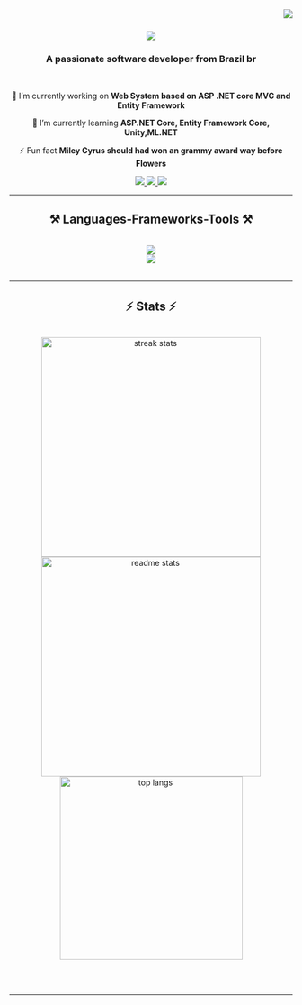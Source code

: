 <img align="right" src="https://visitor-badge.laobi.icu/badge?page_id=williancordeiro1998.williancordeiro1998" />

<h1 align="center">
    <img src="https://readme-typing-svg.herokuapp.com/?font=Righteous&size=35&center=true&vCenter=true&width=500&height=70&duration=4000&lines=Hello+There!+👋;+I'm+Willian+Cordeiro!;" />
</h1>

<h3 align="center">A passionate software developer from Brazil br</h3>

<br/>

<div align="center">
 
 🔭 I’m currently working on **Web System based on ASP .NET core MVC and Entity Framework**
 
 🌱 I’m currently learning **ASP.NET Core, Entity Framework Core, Unity,ML.NET**

⚡ Fun fact **Miley Cyrus should had won an grammy award way before Flowers**

 </div>
 
<div align="center"> 
  <a href="mailto:willycordeiro18@gmail.com">
    <img src="https://img.shields.io/badge/Gmail-333333?style=for-the-badge&logo=gmail&logoColor=red" />
  </a>
  <a href="https://www.linkedin.com/in/williancordeiro18" target="_blank">
    <img src="https://img.shields.io/badge/LinkedIn-0077B5?style=for-the-badge&logo=linkedin&logoColor=white" target="_blank" />

  </a>
  <a href="williancordeiro1998.github.io" target="_blank">
     <img src="https://img.shields.io/badge/Portfolio-FF5722?style=for-the-badge&logo=todoist&logoColor=white" target="_blank" />
  </a>
</div>

 <hr/>
 
<h2 align="center">⚒️ Languages-Frameworks-Tools ⚒️</h2>
<br/>
<div align="center">
    <img src="https://skillicons.dev/icons?i=,go,html,css,vscode,github,C#,git,r" /><br>
    <img src="https://skillicons.dev/icons?i=nodejs,python,javascript,typescript,c,java,nextjs,mysql,kotlin," /><br>
</div>

<br/>
<hr/>
<h2 align="center">⚡ Stats ⚡</h2>
<br>
<div align=center>
  <img width=390 src="https://github-readme-streak-stats-williancordeiro1998.vercel.app/?user=williancordeiro1998&count_private=true&theme=react&border_radius=10" alt="streak stats"/>
  <img width=390 src="https://github-readme-stats-williancordeiro1998.vercel.app/api?username=williancordeiro1998&count_private=true&show_icons=true&theme=react&rank_icon=github&border_radius=10" alt="readme stats" />
  <br/>
  <img width=325 align="center" src="https://github-readme-stats-williancordeiro1998.vercel.app/api/top-langs/?username=williancordeiro1998&hide=HTML&langs_count=8&layout=compact&theme=react&border_radius=10&size_weight=0.5&count_weight=0.5&exclude_repo=github-readme-stats" alt="top langs" />
</div>

<br/><br/>

<hr/>

<br/>
